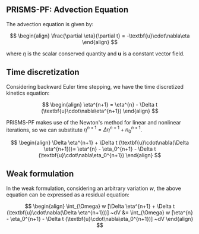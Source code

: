 ## PRISMS-PF: Advection Equation
The advection equation is given by:

$$
\begin{align}
\frac{\partial \eta}{\partial t} = -\textbf{u}\cdot\nabla\eta
\end{align}
$$

where $\eta$ is the scalar conserved quantity and $\textbf{u}$ is a constant vector field.

## Time discretization

Considering backward Euler time stepping, we have the time discretized kinetics equation:

$$
\begin{align}
\eta^{n+1} = \eta^{n} - \Delta t (\textbf{u}\cdot\nabla\eta^{n+1})
\end{align}
$$

PRISMS-PF makes use of the Newton's method for linear and nonlinear iterations, so we can substitute $\eta^{n+1}=\Delta \eta^{n+1}+n_0^{n+1}$.

$$
\begin{align}
\Delta \eta^{n+1} + \Delta t (\textbf{u}\cdot\nabla(\Delta \eta^{n+1}))= \eta^{n} - \eta_0^{n+1} - \Delta t (\textbf{u}\cdot\nabla\eta_0^{n+1})
\end{align}
$$

## Weak formulation

In the weak formulation, considering an arbitrary variation $w$, the above equation can be expressed as a residual equation:

$$
\begin{align}
\int_{\Omega} w [\Delta \eta^{n+1} + \Delta t (\textbf{u}\cdot\nabla(\Delta \eta^{n+1}))] ~dV &= \int_{\Omega} w [\eta^{n} - \eta_0^{n+1} - \Delta t (\textbf{u}\cdot\nabla\eta_0^{n+1})] ~dV
\end{align}
$$


